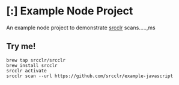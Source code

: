 # [:] Example Node Project

An example node project to demonstrate [srcclr](https://www.srcclr.com) scans.....,ms

## Try me!

```
brew tap srcclr/srcclr
brew install srcclr
srcclr activate
srcclr scan --url https://github.com/srcclr/example-javascript
```
